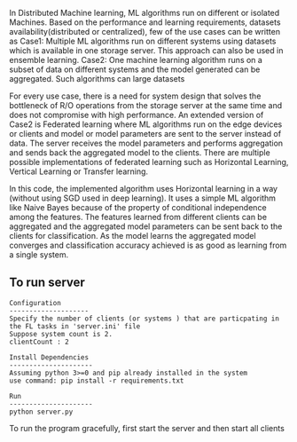 In Distributed Machine learning, ML algorithms run on different or isolated Machines.
Based on the performance and learning requirements, datasets availability(distributed or centralized),
few of the use cases can be written as
Case1: Multiple ML algorithms run on different systems using datasets which is available in one storage server. 
       This approach can also be used in ensemble learning.
Case2: One machine learning algorithm runs on a subset of data on different systems and the model generated can be aggregated. 
       Such algorithms can large datasets

For every use case, there is a need for system design that solves the bottleneck of R/O operations from the storage server 
at the same time and does not compromise with high performance. An extended version of Case2 is Federated learning
where ML algorithms run on the edge devices or clients and model or model parameters are sent to the server instead
of data. The server receives the model parameters and performs aggregation and sends back the aggregated model to the clients. 
There are multiple possible implementations of federated learning such as Horizontal Learning, Vertical Learning or 
Transfer learning. 

In this code, the implemented algorithm uses Horizontal learning in a way (without using SGD used in deep learning). 
It uses a simple ML algorithm like Naive Bayes because of the property of conditional independence among the features.
The features learned from different clients can be aggregated and the aggregated model parameters can be sent back to the
clients for classification. As the model learns the aggregated model converges and classification accuracy achieved is
as good as learning from a single system.
 

To run server
------------------------------
	Configuration 
	--------------------
	Specify the number of clients (or systems ) that are particpating in the FL tasks in 'server.ini' file
	Suppose system count is 2.
	clientCount : 2

	Install Dependencies
	---------------------
	Assuming python 3>=0 and pip already installed in the system
	use command: pip install -r requirements.txt

	Run
	---------------------
	python server.py


To run the program gracefully, first start the server and then start all clients 
